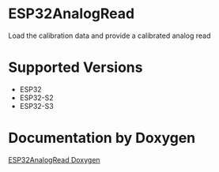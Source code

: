 # ESP32AnalogRead
Load the calibration data and provide a calibrated analog read

# Supported Versions
- ESP32
- ESP32-S2
- ESP32-S3

# Documentation by Doxygen

[ESP32AnalogRead Doxygen](https://madhephaestus.github.io/ESP32AnalogRead/files.html)

